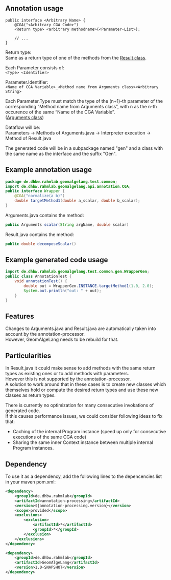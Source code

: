 ## Annotation usage
```
public interface <Arbitrary Name> {
	@CGA("<Arbitrary CGA Code>")
	<Return type> <arbitrary methodname>(<Parameter-List>);

	// ...
}
```
Return type: \
Same as a return type of one of the methods from the [Result class](GeomAlgeLang/src/main/java/de/dhbw/rahmlab/geomalgelang/api/Result.java).

Each Parameter consists of: \
`<Type> <Identifier>`

Parameter.Identifier: \
`<Name of CGA Variable>_<Method name from Arguments class><Arbitrary String>`

Each Parameter.Type must match the type of the (n+1)-th parameter of the corresponding “Method name from Arguments class”, with n as the n-th occurence of the same “Name of the CGA Variable”. \
([Arguments class](GeomAlgeLang/src/main/java/de/dhbw/rahmlab/geomalgelang/api/Arguments.java))

Dataflow will be: \
Parameters -> Methods of Arguments.java -> Interpreter execution -> Method of Result.java

The generated code will be in a subpackage named "gen" and a class with the same name as the interface and the suffix "Gen".


## Example annotation usage
```java
package de.dhbw.rahmlab.geomalgelang.test.common;
import de.dhbw.rahmlab.geomalgelang.api.annotation.CGA;
public interface Wrapper {
	@CGA("normalize(a b)")
	double targetMethod1(double a_scalar, double b_scalar);
}
```

Arguments.java contains the method:
```java
public Arguments scalar(String argName, double scalar)
```

Result.java contains the method:
```java
public double decomposeScalar()
```


## Example generated code usage
```java
import de.dhbw.rahmlab.geomalgelang.test.common.gen.WrapperGen;
public class AnnotationTest {
	void annotationTest() {
		double out = WrapperGen.INSTANCE.targetMethod1(1.0, 2.0);
		System.out.println("out: " + out);
	}
}
```


## Features
Changes to Arguments.java and Result.java are automatically taken into account by the annotation-processor. \
However, GeomAlgeLang needs to be rebuild for that.


## Particularities
In Result.java it could make sense to add methods with the same return types as existing ones or to add methods with parameters. \
However this is not supported by the annotation-processor. \
A solution to work around that in these cases is to create new classes which themselves hold or compute the desired return types and use these new classes as return types.

There is currently no optimization for many consecutive invokations of generated code. \
If this causes performance issues, we could consider following ideas to fix that:
- Caching of the internal Program instance (speed up only for consecutive executions of the same CGA code)
- Sharing the same inner Context instance between multiple internal Program instances.


## Dependency
To use it as a dependency, add the following lines to the depencencies list in your maven pom.xml:
```xml
<dependency>
	<groupId>de.dhbw.rahmlab</groupId>
	<artifactId>annotation-processing</artifactId>
	<version>${annotation-processing.version}</version>
	<scope>provided</scope>
	<exclusions>
		<exclusion>
			<artifactId>*</artifactId>
			<groupId>*</groupId>
		</exclusion>
	</exclusions>
</dependency>

<dependency>
	<groupId>de.dhbw.rahmlab</groupId>
	<artifactId>GeomAlgeLang</artifactId>
	<version>1.0-SNAPSHOT</version>
</dependency>
```
